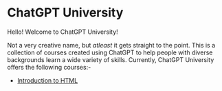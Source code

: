 # ChatGPT University
Hello! Welcome to ChatGPT University!

Not a very creative name, but <em>atleast</em> it gets straight to the point. This is a collection of courses created using ChatGPT to help people with diverse backgrounds learn a wide variety of skills. Currently, ChatGPT University offers the following courses:-
<ul> <li> <a href="https://github.com/vennby/ChatGPT-University/tree/main/HTML">Introduction to HTML</a></li></ul>
